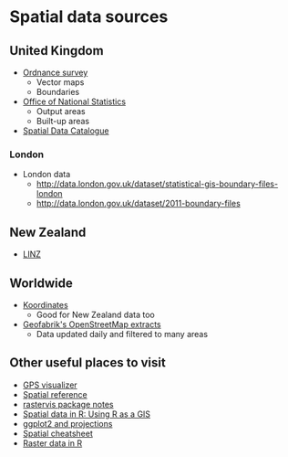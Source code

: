 # Spatial data sources

## United Kingdom

  - [Ordnance survey](https://www.ordnancesurvey.co.uk/opendatadownload/products.html)
    - Vector maps
    - Boundaries
  - [Office of National Statistics](http://www.ons.gov.uk/ons/guide-method/geography/products/census/spatial/2011/index.html)
    - Output areas
    - Built-up areas
  - [Spatial Data Catalogue](http://environment.data.gov.uk/ds/catalogue/index.jsp#/catalogue)
  
### London 

  - London data
    - <http://data.london.gov.uk/dataset/statistical-gis-boundary-files-london>
    - <http://data.london.gov.uk/dataset/2011-boundary-files>

## New Zealand

  - [LINZ](https://data.linz.govt.nz/data/)

## Worldwide
  
  - [Koordinates](https://koordinates.com/)
    - Good for New Zealand data too
  - [Geofabrik's OpenStreetMap extracts](http://download.geofabrik.de/)
    - Data updated daily and filtered to many areas
 
## Other useful places to visit
 
  - [GPS visualizer](http://www.gpsvisualizer.com/)
  - [Spatial reference](http://spatialreference.org/) 
  - [rastervis package notes](http://oscarperpinan.github.io/rastervis/FAQ.html)
  - [Spatial data in R: Using R as a GIS](https://pakillo.github.io/R-GIS-tutorial/) 
  - [ggplot2 and projections](http://rpsychologist.com/working-with-shapefiles-projections-and-world-maps-in-ggplot)
  - [Spatial cheatsheet](http://www.maths.lancs.ac.uk/~rowlings/Teaching/UseR2012/cheatsheet.html)
  - [Raster data in R](http://neondataskills.org/R/Raster-Data-In-R/)
